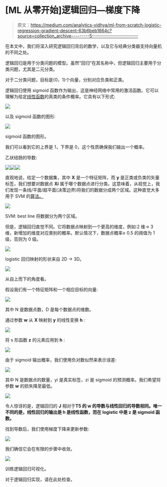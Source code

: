 # [ML 从零开始]逻辑回归—梯度下降

> 原文：<https://medium.com/analytics-vidhya/ml-from-scratch-logistic-regression-gradient-descent-63b6beb1664c?source=collection_archive---------5----------------------->

在本文中，我们将深入研究逻辑回归背后的数学，以及它与经典分类器支持向量机的不同之处。

逻辑回归是用于分类问题的模型。虽然“回归”在其名称中，但逻辑回归主要用于分类问题，尤其是二元分类。

对于二分类问题，目标是{0，1}个向量，分别对应负类和正类。

逻辑回归使用 sigmoid 函数作为输出，这是神经网络中常用的激活函数。它可以理解为给定[线性函数](/@giangtran240896/ml-from-scrach-linear-regression-normal-equation-gradient-descent-1af26b542c28)的真类的条件概率。它具有以下形式:

![](img/847156d7e9a42b2c434c44a8c45b655b.png)

以及 sigmoid 函数的图形:

![](img/79029d07d8ec9f1ecf88a4b829120d13.png)

sigmoid 函数的图形。

我们可以看到它的上界是 1，下界是 0，这个性质确保我们输出一个概率。

乙状结肠的导数:

![](img/ac0ba3de5f67e8bdb66a1e32834af019.png)![](img/6d7df918405856e715f7062d28a4cd95.png)![](img/41c02187c8612ccd4720545f188b9f16.png)

直观地说，给定一个数据集，其中 **X** 是一个特征矩阵，而 **y** 是正类或负类的矢量标签，我们想要对数据点 **Xi** 属于哪个数据点进行分类。这意味着，从视觉上，我们发现一条线/平面/超平面(决策边界)将我们的数据分成两个区域。这种直觉大多用于 SVM 的[算法。](https://en.wikipedia.org/wiki/Support-vector_machine)

![](img/4a7d2b5acfbdf021c98b54a0434a8934.png)

SVM: best line 将数据分为两个区域。

但是，逻辑回归直觉不同。它将数据点映射到一个更高的维度，例如:2 维-> 3 维，新增加的维度对应类别的概率。默认情况下，数据点概率≥ 0.5 的阈值为 1 级，否则为 0 级。

![](img/592984e6b1e2290a17f56c7c8f5e7651.png)

logistic 回归映射的形状来自 2D -> 3D。

![](img/be6c0a9374e802baefe5732619182b90.png)

从自上而下的角度看。

假设我们有一个特征矩阵和一个相应目标的向量:

![](img/ccc5a79c954c523d6f69793266de1849.png)

其中 N 是数据点数，D 是每个数据点的维数。

通过参数 **w** 从 **X** 映射到 **y** 的线性变换 **h** :

![](img/2d9391b56d3bd4e8f2841d6b2ac12a5a.png)

将 s 形函数 **z** 的元素应用到 **h** :

![](img/71cfdb4315405d01a929cbe07be0b3ee.png)

由于 sigmoid 输出概率，我们使用负对数似然来表示误差:

![](img/d75f126f47bd98b8fed23be65dd81e98.png)

其中 N 是数据点的数量，yi 是真实标签，zi 是 sigmoid 的预测概率。我们希望将参数 **w** 的损失降至最低。

![](img/a1dbc68348b8f3c02668bb632af73bc1.png)

令人惊讶的是，逻辑回归的 **J** 相对于**T5 的 **w** 的导数与线性回归的导数相同。唯一不同的是，线性回归的输出是 **h** 是线性函数，而在 logistic 中是 **z** 是 sigmoid 函数。**

找到导数后，我们使用梯度下降来更新参数:

![](img/7d4a022e565780d2264f52011cf35b87.png)

我们确信它会在有限的步骤中收敛。

![](img/3e4fa095bb140459cbdbee6e72b45863.png)

训练逻辑回归可视化。

对于逻辑回归实现，请在此处检查。